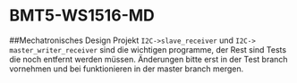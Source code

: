 # BMT5-WS1516-MD
##Mechatronisches Design Projekt
``I2C->slave_receiver`` und ``I2C-> master_writer_receiver`` sind die wichtigen programme, der Rest sind Tests die noch entfernt werden müssen. Änderungen bitte erst in der Test branch vornehmen und bei funktionieren in der master branch mergen.

